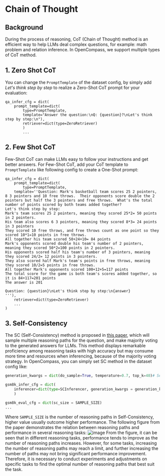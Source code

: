 # Chain of Thought

## Background

During the process of reasoning, CoT (Chain of Thought) method is an efficient way to help LLMs deal complex questions, for example: math problem and relation inference.
In OpenCompass, we support multiple types of CoT method.

## 1. Zero Shot CoT

You can change the `PromptTemplate` of the dataset config, by simply add *Let's think step by step* to realize a Zero-Shot CoT prompt for your evaluation:

```
qa_infer_cfg = dict(
    prompt_template=dict(
        type=PromptTemplate,
        template="Answer the question:\nQ: {question}?\nLet's think step by step:\n"),
        retriever=dict(type=ZeroRetriever)
        )
        ...
```

## 2. Few Shot CoT

Few-Shot CoT can make LLMs easy to follow your instructions and get better answers. For Few-Shot CoT, add your CoT template to `PromptTemplate` like following config to create a One-Shot prompt:

```text
qa_infer_cfg = dict(
    prompt_template=dict(
        type=PromptTemplate,
    template=''Question: Mark's basketball team scores 25 2 pointers, 8 3 pointers and 10 free throws.  Their opponents score double the 2 pointers but half the 3 pointers and free throws.  What's the total number of points scored by both teams added together?
Let's think step by step:
Mark's team scores 25 2 pointers, meaning they scored 25*2= 50 points in 2 pointers.
His team also scores 6 3 pointers, meaning they scored 8*3= 24 points in 3 pointers
They scored 10 free throws, and free throws count as one point so they scored 10*1=10 points in free throws.
All together his team scored 50+24+10= 84 points
Mark's opponents scored double his team's number of 2 pointers, meaning they scored 50*2=100 points in 2 pointers.
His opponents scored half his team's number of 3 pointers, meaning they scored 24/2= 12 points in 3 pointers.
They also scored half Mark's team's points in free throws, meaning they scored 10/2=5 points in free throws.
All together Mark's opponents scored 100+12+5=117 points
The total score for the game is both team's scores added together, so it is 84+117=201 points
The answer is 201

Question: {question}\nLet's think step by step:\n{answer}
'''),
    retriever=dict(type=ZeroRetriever)
    ...
)
```

## 3. Self-Consistency

The SC (Self-Consistency) method is proposed in [this paper](https://arxiv.org/abs/2203.11171), which will sample multiple reasoning paths for the question, and make majority voting to the generated answers for LLMs. This method displays remarkable proficiency among reasoning tasks with high accuracy but may consume more time and resources when inferencing, because of the majority voting strategy. In OpenCompass, you can simply set SC method in the dataset config like:

```python
generation_kwargs = dict(do_sample=True, temperature=0.7, top_k=40)# Set sample parameters to make sure model generate various output

gsm8k_infer_cfg = dict(
    inferencer=dict(type=SCInferencer, generation_kwargs = generation_kwargs, infer_type='SC', sc_size = SAMPLE_SIZE)
    )

gsm8k_eval_cfg = dict(sc_size = SAMPLE_SIZE)
...
```

Where `SAMPLE_SIZE` is the number of reasoning paths in Self-Consistency, higher value usually outcome higher performance. The following figure from the paper demonstrates the relation between reasoning paths and performance in several reasoning tasks:
![image](https://github.com/InternLM/opencompass/assets/28834990/05c7d850-7076-43ca-b165-e6251f9b3001)
From the figure, it can be seen that in different reasoning tasks, performance tends to improve as the number of reasoning paths increases. However, for some tasks, increasing the number of reasoning paths may reach a limit, and further increasing the number of paths may not bring significant performance improvement. Therefore, it is necessary to conduct experiments and adjustments on specific tasks to find the optimal number of reasoning paths that best suit the task.

